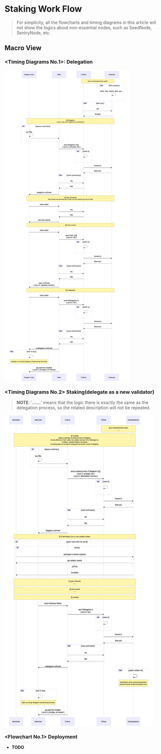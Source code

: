 # Staking Work Flow

> For simplicity, all the flowcharts and timing diagrams in this article will not show the logics about non-essential nodes, such as SeedNode, SentryNode, etc.

## Macro View

### \<Timing Diagrams No.1\>: Delegation

![](./pics/delegation_flow.png)

### \<Timing Diagrams No.2\> Staking(delegate as a new validator)

> **NOTE**: '**......**' means that the logic there is exactly the same as the delegation process, so the related description will not be repeated.

![](pics/staking_flow.png)

### \<Flowchart No.1\> Deployment

- **TODO**
